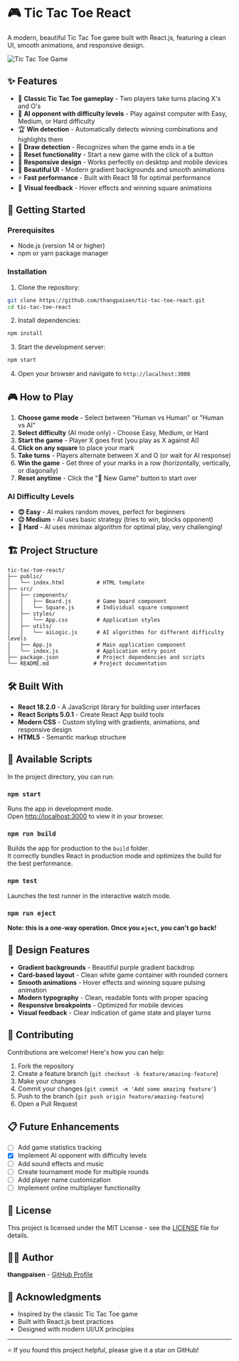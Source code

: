 # 🎮 Tic Tac Toe React

A modern, beautiful Tic Tac Toe game built with React.js, featuring a clean UI, smooth animations, and responsive design.

![Tic Tac Toe Game](https://github.com/user-attachments/assets/371ffbb3-32ac-47c5-a5c9-7f6efae4d664)

## ✨ Features

- 🎯 **Classic Tic Tac Toe gameplay** - Two players take turns placing X's and O's
- 🤖 **AI opponent with difficulty levels** - Play against computer with Easy, Medium, or Hard difficulty
- 🏆 **Win detection** - Automatically detects winning combinations and highlights them
- 🤝 **Draw detection** - Recognizes when the game ends in a tie
- 🔄 **Reset functionality** - Start a new game with the click of a button
- 📱 **Responsive design** - Works perfectly on desktop and mobile devices
- 🎨 **Beautiful UI** - Modern gradient backgrounds and smooth animations
- ⚡ **Fast performance** - Built with React 18 for optimal performance
- 🌈 **Visual feedback** - Hover effects and winning square animations

## 🚀 Getting Started

### Prerequisites

- Node.js (version 14 or higher)
- npm or yarn package manager

### Installation

1. Clone the repository:
```bash
git clone https://github.com/thangpaisen/tic-tac-toe-react.git
cd tic-tac-toe-react
```

2. Install dependencies:
```bash
npm install
```

3. Start the development server:
```bash
npm start
```

4. Open your browser and navigate to `http://localhost:3000`

## 🎮 How to Play

1. **Choose game mode** - Select between "Human vs Human" or "Human vs AI"
2. **Select difficulty** (AI mode only) - Choose Easy, Medium, or Hard
3. **Start the game** - Player X goes first (you play as X against AI)
4. **Click on any square** to place your mark
5. **Take turns** - Players alternate between X and O (or wait for AI response)
6. **Win the game** - Get three of your marks in a row (horizontally, vertically, or diagonally)
7. **Reset anytime** - Click the "🔄 New Game" button to start over

### AI Difficulty Levels

- **😊 Easy** - AI makes random moves, perfect for beginners
- **😐 Medium** - AI uses basic strategy (tries to win, blocks opponent)
- **😤 Hard** - AI uses minimax algorithm for optimal play, very challenging!

## 🏗️ Project Structure

```
tic-tac-toe-react/
├── public/
│   └── index.html          # HTML template
├── src/
│   ├── components/
│   │   ├── Board.js        # Game board component
│   │   └── Square.js       # Individual square component
│   ├── styles/
│   │   └── App.css         # Application styles
│   ├── utils/
│   │   └── aiLogic.js      # AI algorithms for different difficulty levels
│   ├── App.js              # Main application component
│   └── index.js            # Application entry point
├── package.json            # Project dependencies and scripts
└── README.md              # Project documentation
```

## 🛠️ Built With

- **React 18.2.0** - A JavaScript library for building user interfaces
- **React Scripts 5.0.1** - Create React App build tools
- **Modern CSS** - Custom styling with gradients, animations, and responsive design
- **HTML5** - Semantic markup structure

## 📜 Available Scripts

In the project directory, you can run:

### `npm start`
Runs the app in development mode.\
Open [http://localhost:3000](http://localhost:3000) to view it in your browser.

### `npm run build`
Builds the app for production to the `build` folder.\
It correctly bundles React in production mode and optimizes the build for the best performance.

### `npm test`
Launches the test runner in the interactive watch mode.

### `npm run eject`
**Note: this is a one-way operation. Once you `eject`, you can't go back!**

## 🎨 Design Features

- **Gradient backgrounds** - Beautiful purple gradient backdrop
- **Card-based layout** - Clean white game container with rounded corners
- **Smooth animations** - Hover effects and winning square pulsing animation
- **Modern typography** - Clean, readable fonts with proper spacing
- **Responsive breakpoints** - Optimized for mobile devices
- **Visual feedback** - Clear indication of game state and player turns

## 🤝 Contributing

Contributions are welcome! Here's how you can help:

1. Fork the repository
2. Create a feature branch (`git checkout -b feature/amazing-feature`)
3. Make your changes
4. Commit your changes (`git commit -m 'Add some amazing feature'`)
5. Push to the branch (`git push origin feature/amazing-feature`)
6. Open a Pull Request

## 📋 Future Enhancements

- [ ] Add game statistics tracking
- [x] Implement AI opponent with difficulty levels
- [ ] Add sound effects and music
- [ ] Create tournament mode for multiple rounds
- [ ] Add player name customization
- [ ] Implement online multiplayer functionality

## 📄 License

This project is licensed under the MIT License - see the [LICENSE](LICENSE) file for details.

## 👨‍💻 Author

**thangpaisen** - [GitHub Profile](https://github.com/thangpaisen)

## 🙏 Acknowledgments

- Inspired by the classic Tic Tac Toe game
- Built with React.js best practices
- Designed with modern UI/UX principles

---

⭐ If you found this project helpful, please give it a star on GitHub!
